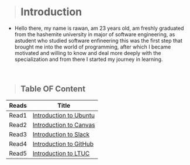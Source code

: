 ># Introduction

* Hello there, my name is rawan, am 23 years old, am freshly graduated from the hashemite university in major of software engineering, as  astudent who studied software enfineering this was the first step that brought me into the world of programming, after which I became motivated and willing to know and deal more deeply with the specialization and from there I started my journey in learning.

<br>


>## Table OF Content
|Reads|Title|
|---------------|---------------|
|Read1|[Introduction to Ubuntu](https://rawankh98.github.io/reading-notes/read1)|
|Read2|[Introduction to Canvas](https://rawankh98.github.io/reading-notes/read2)|
|Read3|[Introduction to Slack](https://rawankh98.github.io/reading-notes/read3)|
|Read4|[Introduction to GitHub](https://rawankh98.github.io/reading-notes/read4)|
|Read5|[Introduction to LTUC](https://rawankh98.github.io/reading-notes/read5)|